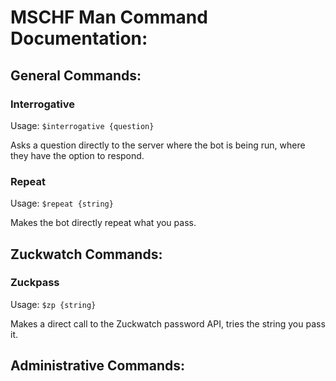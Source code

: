 # MSCHF Man Command Documentation:

## General Commands:

### Interrogative

Usage: `$interrogative {question}`

Asks a question directly to the server where the bot is being run, where they have the option to respond.

### Repeat

Usage: `$repeat {string}`

Makes the bot directly repeat what you pass.

## Zuckwatch Commands:

### Zuckpass

Usage: `$zp {string}`

Makes a direct call to the Zuckwatch password API, tries the string you pass it.

## Administrative Commands:
